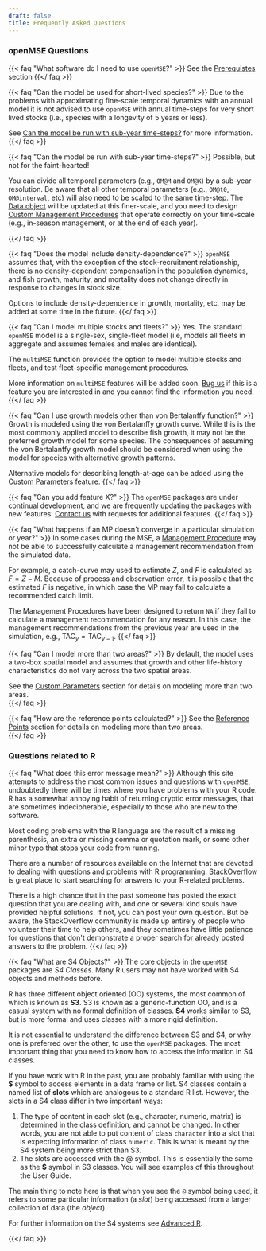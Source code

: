 ```yaml
---
draft: false
title: Frequently Asked Questions
---
```




### openMSE Questions

{{< faq "What software do I need to use `openMSE`?" >}}
See the [Prerequistes](/welcome-about-openmse/prerequisites/) section
{{</ faq >}}



{{< faq "Can the model be used for short-lived species?" >}}
Due to the problems with approximating fine-scale temporal dynamics with an annual model it is not advised to use `openMSE` with annual time-steps for very short lived stocks (i.e., species with a longevity of 5 years or less).

See [Can the model be run with sub-year time-steps?](/faq/#can-the-model-be-run-with-sub-year-time-steps?) for more information. 
{{</ faq >}}


{{< faq "Can the model be run with sub-year time-steps?" >}}
Possible, but not for the faint-hearted!

You can divide all temporal parameters (e.g., `OM@M` and `OM@K`) by a sub-year resolution. Be aware that all other temporal parameters (e.g., `OM@t0`, `OM@interval`, etc) will also need to be scaled to the same time-step. The [Data object](/object-Data) will be updated at this finer-scale, and you need to design [Custom Management Procedures](/features-management-procedures/custommps/) that operate correctly on your time-scale (e.g., in-season management, or at the end of each year).

{{</ faq >}}

{{< faq "Does the model include density-dependence?" >}}
`openMSE` assumes that, with the exception of the stock-recruitment relationship, there is no density-dependent compensation in the population dynamics, and fish growth, maturity, and mortality does not change directly in response to changes in stock size.

Options to include density-dependence in growth, mortality, etc, may be added at some time in the future.
{{</ faq >}}


{{< faq "Can I model multiple stocks and fleets?" >}}
Yes. The standard `openMSE` model is a single-sex, single-fleet model (i.e, models all fleets in aggregate and assumes females and males are identical). 

The `multiMSE` function provides the option to model multiple stocks and fleets, and test fleet-specific management procedures.

More information on `multiMSE` features will be added soon. [Bug us](/contact) if this is a feature you are interested in and you cannot find the information you need.
{{</ faq >}}

{{< faq "Can I use growth models other than von Bertalanffy function?" >}}
Growth is modeled using the von Bertalanffy growth curve. While this is the most commonly applied model to describe fish growth, it may not be the preferred growth model for some species. The consequences of assuming the von Bertalanffy growth model should be considered when using the model for species with alternative growth patterns. 

Alternative models for describing length-at-age can be added using the [Custom Parameters](/features-custom-parameters/) feature. 
{{</ faq >}}

{{< faq "Can you add feature X?" >}}
The `openMSE` packages are under continual development, and we are frequently updating the packages with new features. [Contact us](/contact) with requests for additional features. 
{{</ faq >}}


{{< faq "What happens if an MP doesn't converge in a particular simulation or year?" >}}
In some cases during the MSE, a [Management Procedure](/features-management-procedures/) may not be able to successfully calculate a management recommendation from the simulated data. 

For example, a catch-curve may used to estimate $Z$, and $F$ is calculated as $F=Z-M$. Because of process and observation error, it is possible that the estimated $F$ is negative, in which case the MP may fail to calculate a recommended catch limit. 

The Management Procedures have been designed to return `NA` if they fail to calculate a management recommendation for any reason. In this case, the management recommendations from the previous year are used in the simulation, e.g., $\text{TAC}_y = \text{TAC}_{y-1}$.
{{</ faq >}}


{{< faq "Can I model more than two areas?" >}}
By default, the model uses a two-box spatial model and assumes that growth and other life-history characteristics do not vary across the two spatial areas. 

See the [Custom Parameters](/features-custom-parameters/) section for details on modeling more than two areas.  
{{</ faq >}}

{{< faq "How are the reference points calculated?" >}}
See the [Reference Points](/tutorial-reference-points/) section for details on modeling more than two areas.  
{{</ faq >}}


### Questions related to R
{{< faq "What does this error message mean?" >}}
Although this site attempts to address the most common issues and questions with `openMSE`, undoubtedly there will be times where you have problems with your R code.  R has a somewhat annoying habit of returning cryptic error messages, that are sometimes indecipherable, especially to those who are new to the software.

Most coding problems with the R language are the result of a missing parenthesis, an extra or missing comma or quotation mark, or some other minor typo that stops your code from running.  

There are a number of resources available on the Internet that are devoted to dealing with questions and problems with R programming. [StackOverflow](http://stackoverflow.com/questions/tagged/r) is great place to start searching for answers to your R-related problems. 

There is a high chance that in the past someone has posted the exact question that you are dealing with, and one or several kind souls have provided helpful solutions. If not, you can post your own question. But be aware, the StackOverflow community is made up entirely of people who volunteer their time to help others, and they sometimes have little patience for questions that don't demonstrate a proper search for already posted answers to the problem.
{{</ faq >}}

{{< faq "What are S4 Objects?" >}}
The core objects in the `openMSE` packages are *S4 Classes*. Many R users may not have worked with S4 objects and methods before. 

R has three different object oriented (OO) systems, the most common of which is known as **S3**.   S3 is known as a generic-function OO, and is a casual system with no formal definition of classes.  **S4** works similar to S3, but is more formal and uses classes with a more rigid definition.  

It is not essential to understand the difference between S3 and S4, or why one is preferred over the other, to use the `openMSE` packages.  The most important thing that you need to know how to access the information in S4 classes. 

If you have work with R in the past, you are probably familiar with using the **$** symbol to access elements in a data frame or list.  S4 classes contain a named list of **slots** which are analogous to a standard R list.  However, the slots in a S4 class differ in two important ways:

1. The type of content in each slot (e.g., character, numeric, matrix) is determined in the class definition, and cannot be changed.  In other words, you are not able to put content of class ```character``` into a slot that is expecting information of class ```numeric```.  This is what is meant by the S4 system being more strict than S3.   
2. The slots are accessed with the @ symbol.  This is essentially the same as the **$** symbol in S3 classes.  You will see examples of this throughout the User Guide.

The main thing to note here is that when you see the `@` symbol being used, it refers to some particular information (a *slot*) being accessed from a larger collection of data (the *object*).

For further information on the S4 systems see [Advanced R](http://adv-r.had.co.nz/S4.html).

{{</ faq >}}


